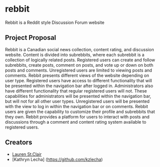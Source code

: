 # rebbit
Rebbit is a Reddit style Discussion Forum website

## Project Proposal
Rebbit is a Canadian social news collection, content rating, and discussion website. Content is divided into subrebbits, where each subrebbit is a collection of logically related posts. Registered users can create and follow subrebbits, create posts, comment on posts, and vote up or down on both posts and comments. Unregistered users are limited to viewing posts and comments. Rebbit presents different views of the website depending on user type. Registered users have access to different functionality that will be presented within the navigation bar after logged in. Administrators also have different functionality that regular registered users will not. These capabilities for administrators will be presented within the navigation bar, but will not for all other user types. Unregistered users will be presented with the view to log in within the navigation bar or on comments. Rebbit users are given the capability to customize their profile and subrebbits that they own. Rebbit provides a platform for users to interact with posts and discussions through a comment and content rating system available to registered users. 

## Creators
+ [Lauren St.Clair](https://github.com/laurenstclair)
+ [Kathryn Lecha] (https://github.com/kzlecha)

